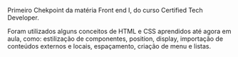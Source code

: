 Primeiro Chekpoint da matéria Front end I, do curso Certified Tech Developer.

Foram utilizados alguns conceitos de HTML e CSS aprendidos até agora em aula, como: estilização de componentes, position, display, importação de conteúdos externos e locais, espaçamento, criação de menu e listas.

